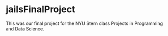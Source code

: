 # jailsFinalProject

This was our final project for the NYU Stern class Projects in Programming and Data Science.
